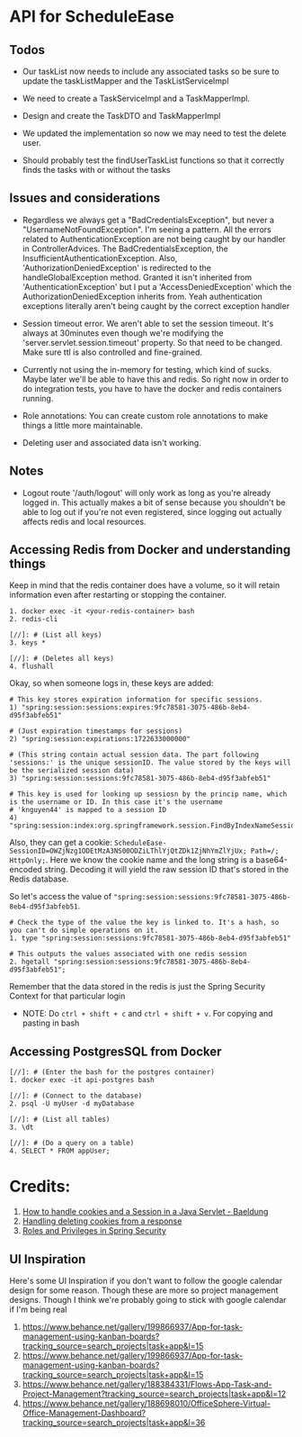 # API for ScheduleEase



## Todos
- Our taskList now needs to include any associated tasks so be sure to update the taskListMapper and the TaskListServiceImpl
- We need to create a TaskServiceImpl and a TaskMapperImpl.
- Design and create the TaskDTO and TaskMapperImpl

- We updated the implementation so now we may need to test the delete user.
- Should probably test the findUserTaskList functions so that it correctly finds the tasks with or without the tasks

## Issues and considerations
- Regardless we always get a "BadCredentialsException", but never a "UsernameNotFoundException". I'm seeing a pattern. All the errors related to AuthenticationException are not being caught by our handler in ControllerAdvices. The BadCredentialsException, the InsufficientAuthenticationException. Also, 'AuthorizationDeniedException' is redirected to the handleGlobalException method. Granted it isn't inherited from 
'AuthenticationException' but I put a 'AccessDeniedException' which the AuthorizationDeniedException inherits from. Yeah authentication exceptions literally aren't being caught by the correct exception handler
- Session timeout error. We aren't able to set the session timeout. It's always at 30minutes even though we're modifying the 'server.servlet.session.timeout' property. So that need to be changed. Make sure ttl is also controlled and fine-grained.
- Currently not using the in-memory for testing, which kind of sucks. Maybe later we'll be able to have this and redis. So right now in order to do integration tests, you have to have the docker and redis containers running.

- Role annotations: You can create custom role annotations to make things a little more maintainable.
- Deleting user and associated data isn't working. 



## Notes
- Logout route '/auth/logout' will only work as long as you're already logged in. This actually makes a bit of sense because you shouldn't be able to log out if you're not even registered, since logging out actually affects redis and local resources.


## Accessing Redis from Docker and understanding things
Keep in mind that the redis container does have a volume, so it will retain information even after restarting or stopping the container.
```
1. docker exec -it <your-redis-container> bash
2. redis-cli

[//]: # (List all keys)
3. keys *

[//]: # (Deletes all keys)
4. flushall 
```
Okay, so when someone logs in, these keys are added:
```
# This key stores expiration information for specific sessions.  
1) "spring:session:sessions:expires:9fc78581-3075-486b-8eb4-d95f3abfeb51"

# (Just expiration timestamps for sessions)
2) "spring:session:expirations:1722633000000"

# (This string contain actual session data. The part following 'sessions:' is the unique sessionID. The value stored by the keys will be the serialized session data)
3) "spring:session:sessions:9fc78581-3075-486b-8eb4-d95f3abfeb51"

# This key is used for looking up sessiosn by the princip name, which is the username or ID. In this case it's the username 
# 'knguyen44' is mapped to a session ID
4) "spring:session:index:org.springframework.session.FindByIndexNameSessionRepository.PRINCIPAL_NAME_INDEX_NAME:knguyen44"
```

Also, they can get a cookie: `ScheduleEase-SessionID=OWZjNzg1ODEtMzA3NS00ODZiLThlYjQtZDk1ZjNhYmZlYjUx; Path=/; HttpOnly;`. Here we know the cookie name and the long string is a base64-encoded string. Decoding it will yield the raw session ID that's stored in the Redis database.

So let's access the value of `"spring:session:sessions:9fc78581-3075-486b-8eb4-d95f3abfeb51`.
```
# Check the type of the value the key is linked to. It's a hash, so you can't do simple operations on it.
1. type "spring:session:sessions:9fc78581-3075-486b-8eb4-d95f3abfeb51"

# This outputs the values associated with one redis session
2. hgetall "spring:session:sessions:9fc78581-3075-486b-8eb4-d95f3abfeb51"; 
```
Remember that the data stored in the redis is just the Spring Security Context for that particular login

- NOTE: Do `ctrl + shift + c` and `ctrl + shift + v`. For copying and pasting in bash


## Accessing PostgresSQL from Docker
```
[//]: # (Enter the bash for the postgres container)
1. docker exec -it api-postgres bash

[//]: # (Connect to the database)
2. psql -U myUser -d myDatabase

[//]: # (List all tables)
3. \dt

[//]: # (Do a query on a table)
4. SELECT * FROM appUser;

```
# Credits:
1. [How to handle cookies and a Session in a Java Servlet - Baeldung](https://www.baeldung.com/java-servlet-cookies-session)
2. [Handling deleting cookies from a response](https://stackoverflow.com/questions/890935/how-do-you-remove-a-cookie-in-a-java-servlet)
3. [Roles and Privileges in Spring Security](https://www.baeldung.com/role-and-privilege-for-spring-security-registration)


## UI Inspiration
Here's some UI Inspiration if you don't want to follow the google calendar design for some reason. Though these are more 
so project management designs. Though I think we're probably going to stick with google calendar if I'm being real
1. https://www.behance.net/gallery/199866937/App-for-task-management-using-kanban-boards?tracking_source=search_projects|task+app&l=15
2. https://www.behance.net/gallery/199866937/App-for-task-management-using-kanban-boards?tracking_source=search_projects|task+app&l=15
3. https://www.behance.net/gallery/188384331/Flows-App-Task-and-Project-Management?tracking_source=search_projects|task+app&l=12
4. https://www.behance.net/gallery/188698010/OfficeSphere-Virtual-Office-Management-Dashboard?tracking_source=search_projects|task+app&l=36